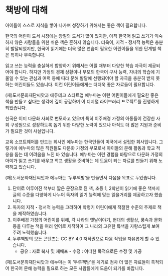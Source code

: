 # 책방에 대해

아이들이 스스로 지식을 쌓아 나가며 성장하기 위해서는 좋은 책이 필요합니다.

한국의 어린이 도서 시장에는 양질의 도서가 많이 있지만, 아직 한국어 읽고 쓰기가 익숙하지 않은 사람들을 위한 쉬운 책은 흔하지 않습니다. 더욱이, 지적・정서적 능력은 충분히 발달되었지만, 한국어 읽기에는 더욱 많은 연습이 필요한 어린이들을 위한 단계별 책은 특히나 부족합니다.

읽고 쓰는 능력을 충실하게 함양하기 위해서는 어릴 때부터 다양한 학습 자극이 제공되어야 합니다. 하지만 가정의 경제 상황이나 부모의 한국어 구사 능력, 자녀의 학습에 기울일 수 있는 관심과 여력 등에 따라 문해 발달에 선행되어야 할 자극을 충분히 받지 못 하는 어린이들도 있습니다. 이런 어린이들에게는 더더욱 좋은 자료들이 필요합니다.

(재)도서문화재단씨앗과 에듀테크 스타트업 에누마는 이런 어린이들에게 필요한 좋은 책을 만들고 싶다는 생각에 깊이 공감하며 이 디지털 라이브러리 프로젝트를 진행하게 되었습니다.

한국은 이미 다문화 사회로 변모하고 있으며 특히 이주배경 가정의 아동들이 건강한 사회 구성원으로 성장하도록 돕기 위한 다양한 노력이 있으나 아직도 더 많은 지원과 준비가 필요한 것이 사실입니다.

교육 소프트웨어를 만드는 회사인 에누마는 한국인들이 미국에서 설립한 회사입니다. 그렇기에 에누마의 많은 직원들도 다문화 가정의 부모로서 아이들의 문해 활동과 학교 적응을 돕는 데 어려움을 느낀 바 있습니다.
에누마는 이런 경험을 바탕으로 다문화 가정의 아이가 읽고 쓰기를 배우고 학교 생활을 준비하는 데 도움이 되는 자료를 만들기 위해 노력하고 있습니다.

(재)도서문화재단씨앗과 에누마는 ‘두루책방’을 만들면서 다음을 목표로 두었습니다.

1. 단어로 이루어진 책부터 짧은 문장으로 된 책, 초등 1, 2학년이 읽기에 좋은 책까지 글의 수준을 다양하게 나누어 독자의 읽기 능력에 맞는 읽을거리를 제공하고자 했습니다.
2. 독자의 지적・정서적 능력을 고려하여 학령기 어린이에게 적절한 수준의 주제로 책을 제작하였습니다.
3. 이주배경 가정의 어린이를 위해, 각 나라의 옛날이야기, 현대의 생활상, 풍속과 문화 등을 다루는 책을 여러 언어로 제작하여 그 나라의 고유한 특색을 자랑스럽게 보여 주려 노력했습니다.
4. 두루책방의 모든 콘텐츠는 CC BY 4.0 저작권으로 다음 작업을 자유롭게 할 수 있습니다.
   - 공유 : 자료 복사 및 재배포    - 수정 : 어떠한 목적으로든 수정 및 가공

(재)도서문화재단씨앗과 에누마는 이 ‘두루책방’을 계기로 점차 더 많은 자료들이 축적되어 한국어 문해 능력을 필요로 하는 모든 사람들에게 도움이 되기를 바랍니다.

